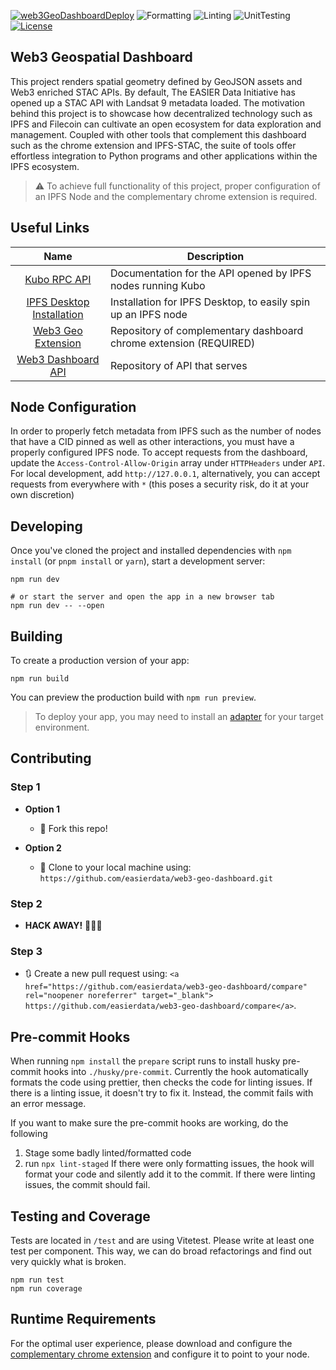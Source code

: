 [![web3GeoDashboardDeploy](https://github.com/easierdata/web3-geo-dashboard/actions/workflows/main_branch.yml/badge.svg)](https://github.com/easierdata/web3-geo-dashboard/actions/workflows/main_branch.yml)
![Formatting](https://img.shields.io/badge/formatting-prettier-56b3b4.svg)
![Linting](https://img.shields.io/badge/linting-eslint-4c32bf.svg)
![UnitTesting](https://img.shields.io/badge/unit%20testing-vitest-ffce27.svg)
[![License](https://img.shields.io/:license-mit-blue.svg?style=flat-square)](https://badges.mit-license.org)

## Web3 Geospatial Dashboard

This project renders spatial geometry defined by GeoJSON assets and Web3 enriched STAC APIs. By default, The EASIER Data Initiative has opened up a STAC API with Landsat 9 metadata loaded. The motivation behind this project is to showcase how decentralized technology such as IPFS and Filecoin can cultivate an open ecosystem for data exploration and management. Coupled with other tools that complement this dashboard such as the chrome extension and IPFS-STAC, the suite of tools offer effortless integration to Python programs and other applications within the IPFS ecosystem.

> ⚠️ To achieve full functionality of this project, proper configuration of an IPFS Node and the complementary chrome extension is required.

## Useful Links

|                                   Name                                    | Description                                                       |
| :-----------------------------------------------------------------------: | ----------------------------------------------------------------- |
|        [Kubo RPC API](https://docs.ipfs.tech/reference/kubo/rpc/)         | Documentation for the API opened by IPFS nodes running Kubo       |
| [IPFS Desktop Installation](https://docs.ipfs.tech/install/ipfs-desktop/) | Installation for IPFS Desktop, to easily spin up an IPFS node     |
|  [Web3 Geo Extension](https://github.com/easierdata/web3-geo-extension)   | Repository of complementary dashboard chrome extension (REQUIRED) |
| [Web3 Dashboard API](https://github.com/easierdata/easier-dashboard-api)  | Repository of API that serves                                     |

## Node Configuration

In order to properly fetch metadata from IPFS such as the number of nodes that have a CID pinned as well as other interactions, you must have a properly configured IPFS node. To accept requests from the dashboard, update the `Access-Control-Allow-Origin` array under `HTTPHeaders` under `API`. For local development, add `http://127.0.0.1`, alternatively, you can accept requests from everywhere with `*` (this poses a security risk, do it at your own discretion)

## Developing

Once you've cloned the project and installed dependencies with `npm install` (or `pnpm install` or `yarn`), start a development server:

```shell
npm run dev

# or start the server and open the app in a new browser tab
npm run dev -- --open
```

## Building

To create a production version of your app:

```shell
npm run build
```

You can preview the production build with `npm run preview`.

> To deploy your app, you may need to install an [adapter](https://kit.svelte.dev/docs/adapters) for your target environment.

## Contributing

### Step 1

- **Option 1**

  - 🍴 Fork this repo!

- **Option 2**

  - 👯 Clone to your local machine using:
    `https://github.com/easierdata/web3-geo-dashboard.git`

### Step 2

- **HACK AWAY!** 🔨🔨🔨

### Step 3

- 🔃 Create a new pull request using:
  `<a href="https://github.com/easierdata/web3-geo-dashboard/compare" rel="noopener noreferrer" target="_blank">`
  `https://github.com/easierdata/web3-geo-dashboard/compare</a>`.

## Pre-commit Hooks

When running `npm install` the `prepare` script runs to install husky pre-commit hooks into `./husky/pre-commit`. Currently the hook automatically formats the code using prettier, then checks the code for linting issues. If there is a linting issue, it doesn't try to fix it. Instead, the commit fails with an error message.

If you want to make sure the pre-commit hooks are working, do the following

1. Stage some badly linted/formatted code
2. run `npx lint-staged`
   If there were only formatting issues, the hook will format your code and silently add it to the commit. If there were linting issues, the commit should fail.

## Testing and Coverage

Tests are located in `/test` and are using Vitetest. Please write at least one test per component. This way, we can do broad refactorings and find out very quickly what is broken.

```shell
npm run test
npm run coverage
```

## Runtime Requirements

For the optimal user experience, please download and configure the [complementary chrome extension](https://github.com/easierdata/web3-geo-extension) and configure it to point to your node.
